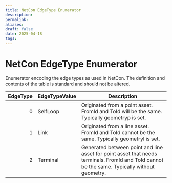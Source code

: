 ```yaml
---
title: NetCon EdgeType Enumerator
description: 
permalink: 
aliases: 
draft: false
date: 2025-04-18
tags: 
---
```

# NetCon EdgeType Enumerator

Enumerator encoding the edge types as used in NetCon.
The definition and contents of the table is standard and should not be altered.

| EdgeType | EdgeTypeValue | Description                                                                                                                                  |
| -------: | ------------- | -------------------------------------------------------------------------------------------------------------------------------------------- |
|        0 | SelfLoop      | Originated from a point asset. FromId and ToId will be the same. Typically geometryp is set.                                                 |
|        1 | Link          | Originated from a line asset. FromId and ToId cannot be the same. Typically geometryl is set.                                                |
|        2 | Terminal      | Generated between point and line asset for point asset that needs terminals. FromId and ToId cannot be the same. Typically without geometry. |

